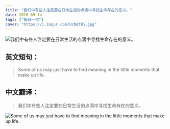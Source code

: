 ```yaml
---
title: "我们中有些人注定要在日常生活的点滴中寻找生命存在的意义。"
date: 2020-09-14
tags: ["每日一句"]
cover: "https://i.imgur.com/UcNBfRi.jpg"
---
```


![我们中有些人注定要在日常生活的点滴中寻找生命存在的意义。](https://i.imgur.com/z209kPc.jpg)

## 英文短句：
> Some of us may just have to find meaning in the little moments that make up life.

<!--more-->

## 中文翻译：
> 我们中有些人注定要在日常生活的点滴中寻找生命存在的意义。

![Some of us may just have to find meaning in the little moments that make up life.](https://i.imgur.com/cKAfxlm.jpg)


